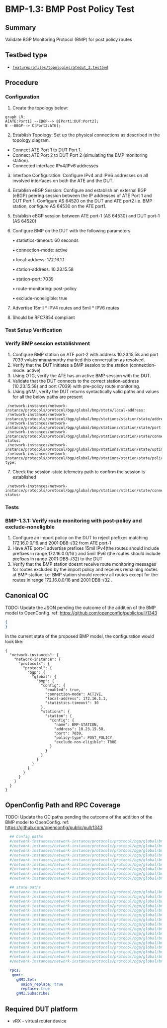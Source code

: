 # BMP-1.3: BMP Post Policy Test

## Summary

Validate BGP Monitoring Protocol (BMP) for post policy routes

## Testbed type

*  [`featureprofiles/topologies/atedut_2.testbed`](https://github.com/openconfig/featureprofiles/blob/main/topologies/atedut_2.testbed)

## Procedure 

### Configuration

1)  Create the topology below:


```mermaid
graph LR; 
A[ATE:Port1] --EBGP--> B[Port1:DUT:Port2];
B --EBGP--> C[Port2:ATE];
```


2)   Establish Topology: Set up the physical connections as described in the topology diagram.

*   Connect ATE Port 1 to DUT Port 1.
*   Connect ATE Port 2 to DUT Port 2 (simulating the BMP monitoring station).
*   Connected interface IPv4/IPv6 addresses

3) Interface Configuration: Configure IPv4 and IPV6 addresses on all involved interfaces on both the ATE and the DUT.

4) Establish eBGP Session: Configure and establish an external BGP (eBGP) peering session between the IP addresses of ATE Port 1 and DUT Port 1. Configure AS 64520 on the DUT and ATE port2 i.e. BMP station, configure AS 64530 on the ATE port1.
5) Establish eBGP session between ATE port-1 (AS 64530) and DUT port-1 (AS 64520)
6) Configure BMP on the DUT with the following parameters:

    • statistics-timeout: 60 seconds

    • connection-mode: active

    • local-address: 172.16.1.1

    • station-address: 10.23.15.58

    • station-port: 7039

    • route-monitoring: post-policy

    • exclude-noneligible: true

8) Advertise 15mil * IPV4 routes and 5mil * IPV6 routes
9) Should be RFC7854 compliant

### Test Setup Verification

### Verify BMP session establishment

1)  Configure BMP station on ATE port-2 with address 10.23.15.58 and port 7039
vvlakshmanamurthy marked this conversation as resolved.
2)  Verify that the DUT initiates a BMP session to the station (connection-mode: active)
3)  Using OTG, verify the ATE has an active BMP session with the DUT.
4)  Validate that the DUT connects to the correct station-address (10.23.15.58) and port (7039) with pre-policy route monitoring.
5)  Using gNMI, verify the DUT returns syntactically valid paths and values for all the below paths are present

 ```
  /network-instances/network-instance/protocols/protocol/bgp/global/bmp/state/local-address:
  /network-instances/network-instance/protocols/protocol/bgp/global/bmp/stations/station/state/address:
  /network-instances/network-instance/protocols/protocol/bgp/global/bmp/stations/station/state/port:
  /network-instances/network-instance/protocols/protocol/bgp/global/bmp/stations/station/state/connection-status:
  /network-instances/network-instance/protocols/protocol/bgp/global/bmp/stations/station/state/uptime:
  /network-instances/network-instance/protocols/protocol/bgp/global/bmp/stations/station/state/policy-type:
 ```
7)  Check the session-state telemetry path to confirm the session is established

 ```
  /network-instances/network-instance/protocols/protocol/bgp/global/bmp/stations/station/state/connection-status:
 ```

### Tests


### BMP-1.3.1: Verify route monitoring with post-policy and exclude-noneligible

1)  Configure an import policy on the DUT to reject prefixes matching 172.16.0.0/16 and 2001:DB8::/32 from ATE port-1
2)  Have ATE port-1 advertise prefixes 15mil IPv4(the routes should include prefixes in range 172.16.0.0/16 ) and 5mil IPv6 (the routes should include prefixes in range 2001:DB8::/32) to the DUT
3)  Verify that the BMP station doesnt receive route monitoring messages for routes excluded by the import policy and receives remaining routes at BMP station, i.e. BMP station should receiev all routes except for the routes in range 172.16.0.0/16 and 2001:DB8::/32 . 


## Canonical OC

TODO: Update the JSON pending the outcome of the addition of the BMP model
to OpenConfig.  ref: https://github.com/openconfig/public/pull/1343

```json
{
}
```

In the current state of the proposed BMP model, the configuration would look
like:
```
{
  "network-instances": {
    "network-instance": {
      "protocols": {
        "protocol": {
          "bgp": {
            "global": {
              "bmp": {
                "config": {
                  "enabled": true,
                  "connection-mode": ACTIVE,
                  "local-address": 172.16.1.1,
                  "statistics-timeout": 30
                },
                "stations": {
                  "station": {
                    "config": {
                      "name": BMP-STATION,
                      "address": 10.23.15.58,
                      "port": 7039,
                      "policy-type": POST_POLICY,
                      "exclude-non-eligible": TRUE
                    }
                  }
                }
              }
            }
          }
        }
      }
    }
  }
}

```



## OpenConfig Path and RPC Coverage

TODO: Update the OC paths pending the outcome of the addition of the BMP model
to OpenConfig.  ref: https://github.com/openconfig/public/pull/1343

```yaml
  ## Config paths
  #/network-instances/network-instance/protocols/protocol/bgp/global/bmp/config/enabled:
  #/network-instances/network-instance/protocols/protocol/bgp/global/bmp/config/connection-mode:
  #/network-instances/network-instance/protocols/protocol/bgp/global/bmp/config/local-address:
  #/network-instances/network-instance/protocols/protocol/bgp/global/bmp/config/statistics-timeout:
  #/network-instances/network-instance/protocols/protocol/bgp/global/bmp/stations/station/config/name:
  #/network-instances/network-instance/protocols/protocol/bgp/global/bmp/stations/station/config/address:
  #/network-instances/network-instance/protocols/protocol/bgp/global/bmp/stations/station/config/port:
  #/network-instances/network-instance/protocols/protocol/bgp/global/bmp/stations/station/config/policy-type:
  #/network-instances/network-instance/protocols/protocol/bgp/global/bmp/stations/station/config/exclude-non-eligible:

  ## state paths
  #/network-instances/network-instance/protocols/protocol/bgp/global/bmp/state/enabled:
  #/network-instances/network-instance/protocols/protocol/bgp/global/bmp/state/connection-mode:
  #/network-instances/network-instance/protocols/protocol/bgp/global/bmp/state/local-address:
  #/network-instances/network-instance/protocols/protocol/bgp/global/bmp/state/statistics-timeout:
  #/network-instances/network-instance/protocols/protocol/bgp/global/bmp/state/idle-time:
  #/network-instances/network-instance/protocols/protocol/bgp/global/bmp/state/probe-count:
  #/network-instances/network-instance/protocols/protocol/bgp/global/bmp/state/probe-interval:
  #/network-instances/network-instance/protocols/protocol/bgp/global/bmp/stations/station/state/address:
  #/network-instances/network-instance/protocols/protocol/bgp/global/bmp/stations/station/state/port:
  #/network-instances/network-instance/protocols/protocol/bgp/global/bmp/stations/station/state/connection-status:
  #/network-instances/network-instance/protocols/protocol/bgp/global/bmp/stations/station/state/uptime:
  #/network-instances/network-instance/protocols/protocol/bgp/global/bmp/stations/station/state/flap-count:
  #/network-instances/network-instance/protocols/protocol/bgp/global/bmp/stations/station/state/policy-type:
  #/network-instances/network-instance/protocols/protocol/bgp/global/bmp/stations/station/state/exclude-non-eligible:
  #/network-instances/network-instance/protocols/protocol/bgp/global/bmp/stations/station/state/message-counters/total:
  #/network-instances/network-instance/protocols/protocol/bgp/global/bmp/stations/station/state/message-counters/statistics:

  rpcs:
   gnmi:
     gNMI.Set:
       union_replace: true
       replace: true
     gNMI.Subscribe:
```
## Required DUT platform
  * vRX - virtual router device
